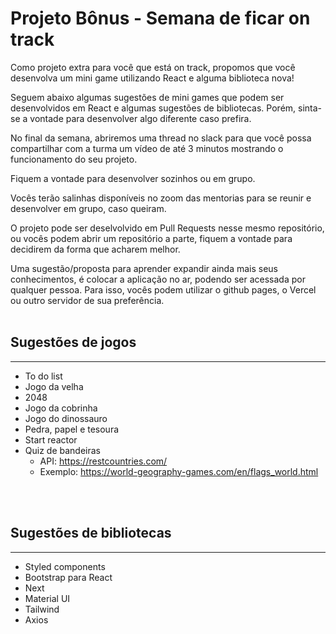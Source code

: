 # Projeto Bônus - Semana de ficar on track

Como projeto extra para você que está on track, propomos que você desenvolva um mini game utilizando React e alguma biblioteca nova!

Seguem abaixo algumas sugestões de mini games que podem ser desenvolvidos em React e algumas sugestões de bibliotecas. Porém, sinta-se a vontade para desenvolver algo diferente caso prefira.

No final da semana, abriremos uma thread no slack para que você possa compartilhar com a turma um vídeo de até 3 minutos mostrando o funcionamento do seu projeto.

Fiquem a vontade para desenvolver sozinhos ou em grupo.

Vocês terão salinhas disponíveis no zoom das mentorias para se reunir e desenvolver em grupo, caso queiram.

O projeto pode ser deselvolvido em Pull Requests nesse mesmo repositório, ou vocês podem abrir um repositório a parte, fiquem a vontade para decidirem da forma que acharem melhor.

Uma sugestão/proposta para aprender expandir ainda mais seus conhecimentos, é colocar a aplicação no ar, podendo ser acessada por qualquer pessoa. Para isso, vocês podem utilizar o github pages, o Vercel ou outro servidor de sua preferência.
<br/>
<br/>

## Sugestões de jogos
***

- To do list
- Jogo da velha
- 2048
- Jogo da cobrinha
- Jogo do dinossauro
- Pedra, papel e tesoura
- Start reactor
- Quiz de bandeiras
    - API: https://restcountries.com/
    - Exemplo: https://world-geography-games.com/en/flags_world.html
<br/>
<br/>

## Sugestões de bibliotecas
***

- Styled components
- Bootstrap para React
- Next
- Material UI
- Tailwind
- Axios
